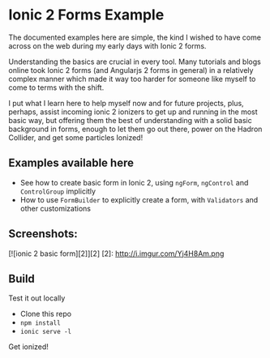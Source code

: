 # Ionic 2 Forms Example

The documented examples here are simple, the kind I wished to have come across on the web during my early days with Ionic 2 forms.

Understanding the basics are crucial in every tool. Many tutorials and blogs online took Ionic 2 forms (and Angularjs 2 forms in general) in a relatively complex manner which made it way too harder for someone like myself to come to terms with the shift.

I put what I learn here to help myself now and for future projects, plus, perhaps, assist incoming ionic 2 ionizers to get up and running in the most basic way, but offering them the best of understanding with a solid basic background in forms, enough to let them go out there, power on the Hadron Collider, and get some particles Ionized!

## Examples available here
 - See how to create basic form in Ionic 2, using `ngForm`, `ngControl` and `ControlGroup` implicitly
 - How to use `FormBuilder` to explicitly create a form, with `Validators` and other customizations

## Screenshots:
[![ionic 2 basic form][2]][2]
[2]: http://i.imgur.com/Yj4H8Am.png

## Build
Test it out locally
- Clone this repo
- `npm install`
- `ionic serve -l`

Get ionized!